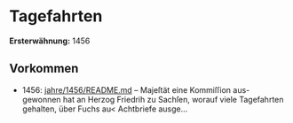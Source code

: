 # Tagefahrten

**Ersterwähnung:** 1456

## Vorkommen
- 1456: [jahre/1456/README.md](../jahre/1456/README.md) – Majeſtät eine Kommiſſion aus-
gewonnen hat an Herzog Friedrih zu Sachſen, worauf
viele Tagefahrten gehalten, über Fuchs au< Achtbriefe
ausge...
